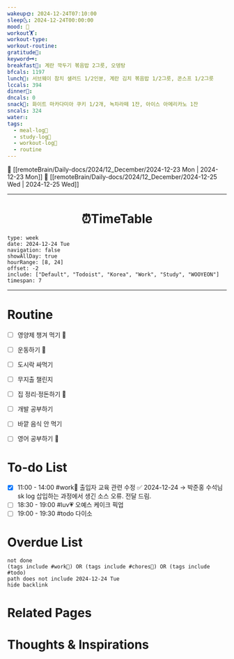 ```yaml
---
wakeup🌞: 2024-12-24T07:10:00
sleep🌜: 2024-12-24T00:00:00
mood: 🎅
workout🏋️: 
workout-type: 
workout-routine: 
gratitude🙏: 
keyword🗝️: 
breakfast🍳: 계란 깍두기 볶음밥 2그릇, 오뎅탕
bfcals: 1197
lunch🍚: 서브웨이 참치 샐러드 1/2인분, 계란 김치 볶음밥 1/2그릇, 콘스프 1/2그릇
lccals: 394
dinner🥗: 
dncals: 0
snack🍬: 화이트 마카다미아 쿠키 1/2개, 녹차라떼 1잔, 아이스 아메리카노 1잔
sncals: 324
water💧: 
tags:
  - meal-log📝
  - study-log📓
  - workout-log💪
  - routine
---
```


🔺 [[remoteBrain/Daily-docs/2024/12_December/2024-12-23 Mon | 2024-12-23 Mon]]
🔻 [[remoteBrain/Daily-docs/2024/12_December/2024-12-25 Wed | 2024-12-25 Wed]]
___
<h1> <center>⏰TimeTable </center> </h1>

```gEvent
type: week
date: 2024-12-24 Tue
navigation: false
showAllDay: true
hourRange: [8, 24]
offset: -2
include: ["Default", "Todoist", "Korea", "Work", "Study", "WOOYEON"]
timespan: 7
```

--- 


# Routine 

- [ ] 영양제 챙겨 먹기 🔼 
- [ ] 운동하기 🔼 
- [ ] 도시락 싸먹기 
- [ ] 무지출 챌린지 
- [ ] 집 정리·정돈하기 🔼
- [ ] 개발 공부하기
- [ ] 바깥 음식 안 먹기 
- [ ] 영어 공부하기 🔼 


# To-do List
- [x] 11:00 - 14:00 #work💼 출입자 교육 관련 수정 ✅ 2024-12-24
	→ 박준홍 수석님 sk log 삽입하는 과정에서 생긴 소스 오류. 전달 드림.
- [ ] 18:30 - 19:00 #luv💗 오예스 케이크 픽업
- [ ] 19:00 - 19:30 #todo 다이소

# Overdue List
```tasks
not done
(tags include #work💼) OR (tags include #chores🧺) OR (tags include #todo)
path does not include 2024-12-24 Tue
hide backlink
```

# Related Pages



# Thoughts & Inspirations

